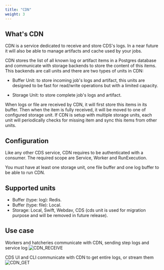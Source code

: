 ```yaml
---
title: "CDN"
weight: 3
---
```


## What's CDN
CDN is a service dedicated to receive and store CDS's logs. In a near future it will also be able to manage artifacts and cache used by your jobs. 

CDN stores the list of all known log or artifact items in a Postgres database and communicate with storage backends to store the content of this items.
This backends are call units and there are two types of units in CDN:

* Buffer Unit: to store incoming job's logs and artifact, this units are designed to be fast for read/write operations but with a limited capacity.

* Storage Unit: to store complete job's logs and artifact.

When logs or file are received by CDN, it will first store this items in its buffer. Then when the item is fully received, it will be moved to one of configured storage unit.
If CDN is setup with multiple storage units, each unit will periodically checks for missing item and sync this items from other units.


## Configuration
Like any other CDS service, CDN requires to be authenticated with a consumer. The required scope are Service, Worker and RunExecution.

You must have at least one storage unit, one file buffer and one log buffer to be able to run CDN.

## Supported units
* Buffer (type: log): Redis.
* Buffer (type: file): Local.
* Storage: Local, Swift, Webdav, CDS (cds unit is used for migration purpose and will be removed in future release).


## Use case

Workers and hatcheries communicate with CDN, sending step logs and service log
![CDN_RECEIVE](/images/cdn_receive.png)

CDS UI and CLI communicate with CDN to get entire logs, or stream them
![CDN_GET](/images/cdn_get.png)
